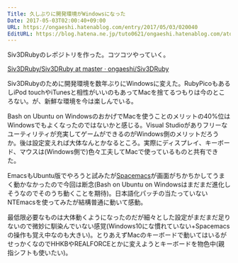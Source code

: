 ```yaml
---
Title: 久しぶりに開発環境がWindowsになった
Date: 2017-05-03T02:00:40+09:00
URL: https://ongaeshi.hatenablog.com/entry/2017/05/03/020040
EditURL: https://blog.hatena.ne.jp/tuto0621/ongaeshi.hatenablog.com/atom/entry/10328749687242500348
---
```


Siv3DRubyのレポジトリを作った。コツコツやっていく。

[Siv3DRuby/Siv3DRuby at master · ongaeshi/Siv3DRuby](https://github.com/ongaeshi/Siv3DRuby/tree/master/Siv3DRuby)

Siv3DRubyのために開発環境を数年ぶりにWindowsに変えた。RubyPicoもあるしiPod touchやiTunesと相性がいいのもあってMacを捨てるつもりは今のところない。が、新鮮な環境を今は楽しんでいる。

Bash on Ubuntu on WindowsのおかげでMacを使うことのメリットの40%位はWindowsでもよくなったのではないかと感じる。Visual Studioがありフリーなユーティリティが充実してゲームができるのがWindows側のメリットだろうか。後は設定変えれば大体なんとかなるところ。実際にディスプレイ、キーボード、マウスは(Windows側で)色々工夫してMacで使っているものと共有できた。

EmacsもUbuntu版でやろうと試みたが[Spacemacs](http://spacemacs.org/)が画面がちかちかしてうまく動かなかったので今回は断念(Bash on Ubuntu on Windowsはまだまだ進化しそうなのでそのうち動くことを期待)。日本語化パッチの当たっていないNTEmacsを使ってみたが結構普通に動いて感動。

最低限必要なものは大体動くようになったのだが細々とした設定がまだまだ足りないので微妙に馴染んでいない感覚(Windows10にな慣れていない+Spacemacsの操作も覚え中なのも大きい)。とりあえずMacのキーボードで動いてはいるがせっかくなのでHHKBやREALFORCEとかに変えようとキーボードを物色中(親指シフトも使いたい)。


